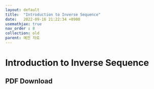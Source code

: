 ```yaml
---
layout: default
title:  "Introduction to Inverse Sequence"
date:   2022-09-16 21:22:34 +0900
usemathjax: true
nav_order : 8
collection: old
parent: 예전 자료
---
```

# Introduction to Inverse Sequence

## PDF Download

<object data="../old_download/Introduction to Inverse Sequence.pdf" width="750" height="1075" type='application/pdf'></object>